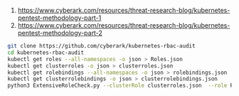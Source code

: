 1. https://www.cyberark.com/resources/threat-research-blog/kubernetes-pentest-methodology-part-1
2. https://www.cyberark.com/resources/threat-research-blog/kubernetes-pentest-methodology-part-2

```sh
git clone https://github.com/cyberark/kubernetes-rbac-audit
cd kubernetes-rbac-audit
kubectl get roles --all-namespaces -o json > Roles.json
kubectl get clusterroles -o json > clusterroles.json
kubectl get rolebindings --all-namespaces -o json > rolebindings.json
kubectl get clusterrolebindings -o json > clusterrolebindings.json
python3 ExtensiveRoleCheck.py --clusterRole clusterroles.json  --role Roles.json --rolebindings rolebindings.json --cluseterolebindings clusterrolebindings.json
```